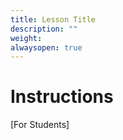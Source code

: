 ```yaml
---
title: Lesson Title
description: ""
weight:
alwaysopen: true
---
```


# Instructions

[For Students]
